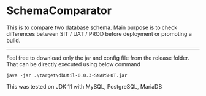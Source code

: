 # SchemaComparator
This is to compare two database schema. Main purpose is to check differences between SIT / UAT / PROD before deployment or promoting a build.

---

Feel free to download only the jar and config file from the release folder. That can be directly executed using below command

```
java -jar .\target\dbUtil-0.0.3-SNAPSHOT.jar
```

This was tested on JDK 11 with MySQL, PostgreSQL, MariaDB